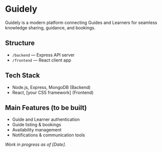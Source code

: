 # Guidely

Guidely is a modern platform connecting Guides and Learners for seamless knowledge sharing, guidance, and bookings.

## Structure

- `/backend` — Express API server
- `/frontend` — React client app

## Tech Stack

- Node.js, Express, MongoDB (Backend)
- React, [your CSS framework] (Frontend)

## Main Features (to be built)

- Guide and Learner authentication
- Guide listing & bookings
- Availability management
- Notifications & communication tools

*Work in progress as of [Date].*
